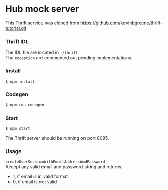 # Hub mock server

This Thrift service was cloned from https://github.com/kevinbgreene/thrift-tutorial.git

### Thrift IDL
The IDL file are located in `./thrift`  
The `exception` are commented out pending implementations.  

### Install

```sh
$ npm install
```

### Codegen

```sh
$ npm run codegen
```

### Start

```sh
$ npm start
```

The Thrift server should be running on port 8095.

### Usage
`createUserSessionWithEmailAddressAndPassword`  
Accept any valid email and password string and returns:  
* 1, if email is in valid format
* 0, if email is not valid
